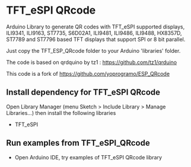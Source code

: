 # TFT_eSPI QRcode

Arduino Library to generate QR codes with TFT_eSPI supported displays, ILI9341, ILI9163, ST7735, S6D02A1, ILI9481, ILI9486, ILI9488, HX8357D, ST7789 and ST7796 based TFT displays that support SPI or 8 bit parallel.

Just copy the TFT_ESP_QRcode folder to your Arduino 'libraries' folder.

The code is based on qrdquino by tz1 : https://github.com/tz1/qrduino

This code is a fork of https://github.com/yoprogramo/ESP_QRcode

## Install dependency for TFT_eSPI QRcode
Open Library Manager (menu Sketch > Include Library > Manage Libraries…) then install the following libraries
- TFT_eSPI

## Run examples from TFT_eSPI_QRcode
- Open Arduino IDE, try examples of TFT_eSPI QRcode library
